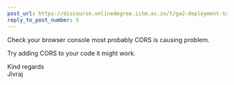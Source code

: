 ```yaml
---
post_url: https://discourse.onlinedegree.iitm.ac.in/t/ga2-deployment-tools-discussion-thread-tds-jan-2025/161120/7
reply_to_post_number: 5
---
```

Check your browser console most probably CORS is causing problem.

Try adding CORS to your code it might work.

Kind regards  
Jivraj